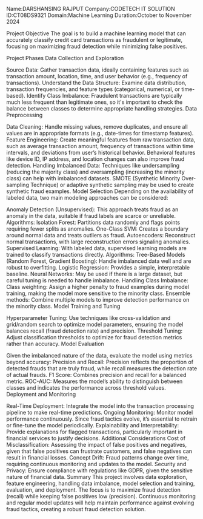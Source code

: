Name:DARSHANSING RAJPUT
Company:CODETECH IT SOLUTION
ID:CT08DS9321
Domain:Machine Learning
Duration:October to November 2024

Project Objective
The goal is to build a machine learning model that can accurately classify credit card transactions as fraudulent or legitimate, focusing on maximizing fraud detection while minimizing false positives.

Project Phases
Data Collection and Exploration

Source Data: Gather transaction data, ideally containing features such as transaction amount, location, time, and user behavior (e.g., frequency of transactions).
Understand the Data Structure: Examine data distribution, transaction frequencies, and feature types (categorical, numerical, or time-based).
Identify Class Imbalance: Fraudulent transactions are typically much less frequent than legitimate ones, so it's important to check the balance between classes to determine appropriate handling strategies.
Data Preprocessing

Data Cleaning: Handle missing values, remove duplicates, and ensure all values are in appropriate formats (e.g., date-times for timestamp features).
Feature Engineering:
Create meaningful features from raw transaction data, such as average transaction amount, frequency of transactions within time intervals, and deviations from user’s historical behavior.
Behavioral features like device ID, IP address, and location changes can also improve fraud detection.
Handling Imbalanced Data:
Techniques like undersampling (reducing the majority class) and oversampling (increasing the minority class) can help with imbalanced datasets.
SMOTE (Synthetic Minority Over-sampling Technique) or adaptive synthetic sampling may be used to create synthetic fraud examples.
Model Selection Depending on the availability of labeled data, two main modeling approaches can be considered:

Anomaly Detection (Unsupervised):
This approach treats fraud as an anomaly in the data, suitable if fraud labels are scarce or unreliable.
Algorithms:
Isolation Forest: Partitions data randomly and flags points requiring fewer splits as anomalies.
One-Class SVM: Creates a boundary around normal data and treats outliers as fraud.
Autoencoders: Reconstruct normal transactions, with large reconstruction errors signaling anomalies.
Supervised Learning:
With labeled data, supervised learning models are trained to classify transactions directly.
Algorithms:
Tree-Based Models (Random Forest, Gradient Boosting): Handle imbalanced data well and are robust to overfitting.
Logistic Regression: Provides a simple, interpretable baseline.
Neural Networks: May be used if there is a large dataset, but careful tuning is needed to handle imbalance.
Handling Class Imbalance:
Class weighting: Assign a higher penalty to fraud examples during model training, making the model more sensitive to the minority class.
Ensemble methods: Combine multiple models to improve detection performance on the minority class.
Model Training and Tuning

Hyperparameter Tuning: Use techniques like cross-validation and grid/random search to optimize model parameters, ensuring the model balances recall (fraud detection rate) and precision.
Threshold Tuning: Adjust classification thresholds to optimize for fraud detection metrics rather than accuracy.
Model Evaluation

Given the imbalanced nature of the data, evaluate the model using metrics beyond accuracy:
Precision and Recall: Precision reflects the proportion of detected frauds that are truly fraud, while recall measures the detection rate of actual frauds.
F1 Score: Combines precision and recall for a balanced metric.
ROC-AUC: Measures the model’s ability to distinguish between classes and indicates the performance across threshold values.
Deployment and Monitoring

Real-Time Deployment: Integrate the model into the transaction processing pipeline to make real-time predictions.
Ongoing Monitoring: Monitor model performance continuously. Since fraud tactics evolve, it’s essential to retrain or fine-tune the model periodically.
Explainability and Interpretability: Provide explanations for flagged transactions, particularly important in financial services to justify decisions.
Additional Considerations
Cost of Misclassification: Assessing the impact of false positives and negatives, given that false positives can frustrate customers, and false negatives can result in financial losses.
Concept Drift: Fraud patterns change over time, requiring continuous monitoring and updates to the model.
Security and Privacy: Ensure compliance with regulations like GDPR, given the sensitive nature of financial data.
Summary
This project involves data exploration, feature engineering, handling data imbalance, model selection and training, evaluation, and deployment. The focus is to maximize fraud detection (recall) while keeping false positives low (precision). Continuous monitoring and regular model updates will help maintain performance against evolving fraud tactics, creating a robust fraud detection solution.

